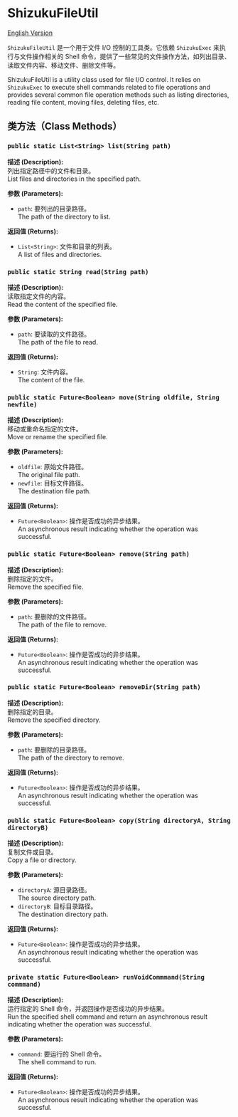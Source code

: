 
# ShizukuFileUtil 
[English Version](README.md)

`ShizukuFileUtil` 是一个用于文件 I/O 控制的工具类。它依赖 `ShizukuExec` 来执行与文件操作相关的 Shell 命令，提供了一些常见的文件操作方法，如列出目录、读取文件内容、移动文件、删除文件等。

ShizukuFileUtil is a utility class used for file I/O control. It relies on `ShizukuExec` to execute shell commands related to file operations and provides several common file operation methods such as listing directories, reading file content, moving files, deleting files, etc.

## 类方法（Class Methods）

### `public static List<String> list(String path)`

**描述 (Description):**  
列出指定路径中的文件和目录。  
List files and directories in the specified path.

**参数 (Parameters):**  
- `path`: 要列出的目录路径。  
  The path of the directory to list.

**返回值 (Returns):**  
- `List<String>`: 文件和目录的列表。  
  A list of files and directories.

### `public static String read(String path)`

**描述 (Description):**  
读取指定文件的内容。  
Read the content of the specified file.

**参数 (Parameters):**  
- `path`: 要读取的文件路径。  
  The path of the file to read.

**返回值 (Returns):**  
- `String`: 文件内容。  
  The content of the file.

### `public static Future<Boolean> move(String oldfile, String newfile)`

**描述 (Description):**  
移动或重命名指定的文件。  
Move or rename the specified file.

**参数 (Parameters):**  
- `oldfile`: 原始文件路径。  
  The original file path.
- `newfile`: 目标文件路径。  
  The destination file path.

**返回值 (Returns):**  
- `Future<Boolean>`: 操作是否成功的异步结果。  
  An asynchronous result indicating whether the operation was successful.

### `public static Future<Boolean> remove(String path)`

**描述 (Description):**  
删除指定的文件。  
Remove the specified file.

**参数 (Parameters):**  
- `path`: 要删除的文件路径。  
  The path of the file to remove.

**返回值 (Returns):**  
- `Future<Boolean>`: 操作是否成功的异步结果。  
  An asynchronous result indicating whether the operation was successful.

### `public static Future<Boolean> removeDir(String path)`

**描述 (Description):**  
删除指定的目录。  
Remove the specified directory.

**参数 (Parameters):**  
- `path`: 要删除的目录路径。  
  The path of the directory to remove.

**返回值 (Returns):**  
- `Future<Boolean>`: 操作是否成功的异步结果。  
  An asynchronous result indicating whether the operation was successful.

### `public static Future<Boolean> copy(String directoryA, String directoryB)`

**描述 (Description):**  
复制文件或目录。  
Copy a file or directory.

**参数 (Parameters):**  
- `directoryA`: 源目录路径。  
  The source directory path.
- `directoryB`: 目标目录路径。  
  The destination directory path.

**返回值 (Returns):**  
- `Future<Boolean>`: 操作是否成功的异步结果。  
  An asynchronous result indicating whether the operation was successful.

### `private static Future<Boolean> runVoidCommmand(String commmand)`

**描述 (Description):**  
运行指定的 Shell 命令，并返回操作是否成功的异步结果。  
Run the specified shell command and return an asynchronous result indicating whether the operation was successful.

**参数 (Parameters):**  
- `command`: 要运行的 Shell 命令。  
  The shell command to run.

**返回值 (Returns):**  
- `Future<Boolean>`: 操作是否成功的异步结果。  
  An asynchronous result indicating whether the operation was successful.

